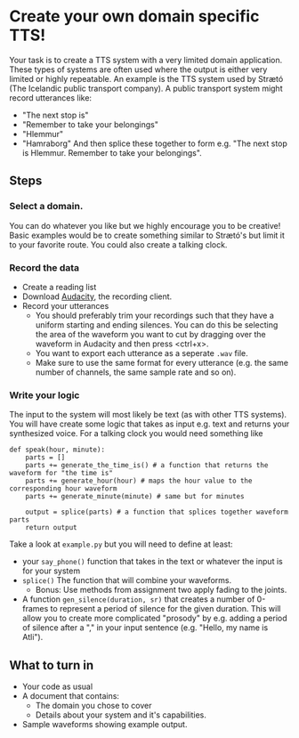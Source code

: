 # Create your own domain specific TTS!
Your task is to create a TTS system with a very limited domain application. These types
of systems are often used where the output is either very limited or highly repeatable.
An example is the TTS system used by Strætó (The Icelandic public transport company).
A public transport system might record utterances like:
* "The next stop is"
* "Remember to take your belongings"
* "Hlemmur"
* "Hamraborg"
And then splice these together to form e.g. "The next stop is Hlemmur. Remember to take your belongings".

## Steps
### Select a domain.
You can do whatever you like but we highly encourage you to be creative! Basic examples would be to create something similar to Strætó's but limit it to your favorite route. You could also create a talking clock.

### Record the data
* Create a reading list
* Download [Audacity](https://www.audacityteam.org/download/), the recording client.
* Record your utterances
    * You should preferably trim your recordings such that they have a uniform starting and ending silences. You can do this be selecting the area of the waveform you want to cut by dragging over the waveform in Audacity and then press <ctrl+x>.
    * You want to export each utterance as a seperate `.wav` file.
    * Make sure to use the same format for every utterance (e.g. the same number of channels, the same sample rate and so on).

### Write your logic
The input to the system will most likely be text (as with other TTS systems). You will have create some logic that takes as input e.g. text and returns your synthesized voice. For a talking clock you would need something like

```
def speak(hour, minute):
    parts = []
    parts += generate_the_time_is() # a function that returns the waveform for "the time is"
    parts += generate_hour(hour) # maps the hour value to the corresponding hour waveform
    parts += generate_minute(minute) # same but for minutes

    output = splice(parts) # a function that splices together waveform parts
    return output
```

Take a look at `example.py` but you will need to define at least:
* your `say_phone()` function that takes in the text or whatever the input is for your system
* `splice()` The function that will combine your waveforms.
    * Bonus: Use methods from assignment two apply fading to the joints.
* A function `gen_silence(duration, sr)` that creates a number of 0-frames to represent a period of silence for the given duration. This will allow you to create more complicated "prosody" by e.g. adding a period of silence after a "," in your input sentence (e.g. "Hello, my name is Atli").

## What to turn in
* Your code as usual
* A document that contains:
    * The domain you chose to cover
    * Details about your system and it's capabilities.
* Sample waveforms showing example output.